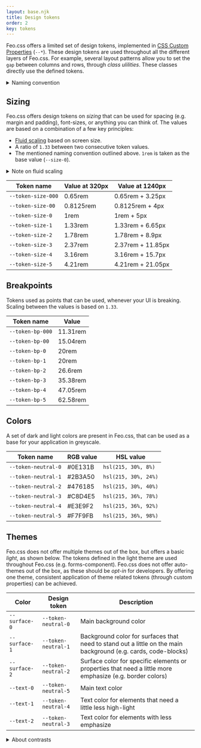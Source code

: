 ```yaml
---
layout: base.njk
title: Design tokens
order: 2
key: tokens
---
```


Feo.css offers a limited set of design tokens, implemented in [CSS Custom Properties](https://developer.mozilla.org/en-US/docs/Web/CSS/--*) (`--*`). These design tokens are used throughout all the different layers of Feo.css. For example, several layout
patterns allow you to set the `gap` between columns and rows, through _class ulilities_. These classes directly use the defined tokens.

<details>
  <summary>Naming convention</summary>
  <p>Tokens like sizing and breakpoints are considered to have a "baseline". The most common value for the design token. Those
  tokens always have a <code>-0</code> as the post-fix. In the sequence of tokens, if you want to go up a value, you increase the value.
  If you want to go down a value, you decrease the value, or add a 0 (e.g. <code>-00</code>).</p>
</details>

## Sizing

Feo.css offers design tokens on _sizing_ that can be used for spacing (e.g. margin and padding), font-sizes, or anything you can think of. The values are based on a combination of a few key principles:

- [Fluid scaling](https://vyckes.dev/writing/different-approaches-to-fluid-typography-and-layouts/) based on screen size.
- A ratio of `1.33` between two consecutive token values.
- The mentioned naming convention outlined above. `1rem` is taken as the base value (`--size-0`).

<details>
  <summary>Note on fluid scaling</summary>
  <p>If you do not want to use a fluid scaling of the <code>--size-{z}</code> tokens, you can overwrite the <code>--feo-scale</code> Custom Property in your own code, and set it to <code>0</code>.</p>
</details>

<div>
  <table>
    <thead>
      <tr>
        <th>Token name</th>
        <th>Value at 320px</th>
        <th>Value at 1240px</th>
      </tr>
    </thead>
    <tbody>
      <tr>
        <td><code>--token-size-000</code></td>
        <td>0.65rem</td>
        <td>0.65rem + 3.25px</td>
      </tr>
      <tr>
        <td><code>--token-size-00</code></td>
        <td>0.8125rem</td>
        <td>0.8125rem + 4px</td>
      </tr>
      <tr>
        <td><code>--token-size-0</code></td>
        <td>1rem</td>
        <td>1rem + 5px</td>
      </tr>
      <tr>
        <td><code>--token-size-1</code></td>
        <td>1.33rem</td>
        <td>1.33rem + 6.65px</td>
      </tr>
      <tr>
        <td><code>--token-size-2</code></td>
        <td>1.78rem</td>
        <td>1.78rem + 8.9px</td>
      </tr>
      <tr>
        <td><code>--token-size-3</code></td>
        <td>2.37rem</td>
        <td>2.37rem + 11.85px</td>
      </tr>
      <tr>
        <td><code>--token-size-4</code></td>
        <td>3.16rem</td>
        <td>3.16rem + 15.7px</td>
      </tr>
      <tr>
        <td><code>--token-size-5</code></td>
        <td>4.21rem</td>
        <td>4.21rem + 21.05px</td>
      </tr>
    </tbody>
  </table>
</div>

## Breakpoints

Tokens used as points that can be used, whenever your UI is
breaking. Scaling between the values is based on
`1.33`.

<div>
  <table>
    <thead>
      <tr>
        <th>Token name</th>
        <th>Value</th>
      </tr>
    </thead>
    <tbody>
      <tr>
        <td><code>--token-bp-000</code></td>
        <td>11.31rem</td>
      </tr>
      <tr>
        <td><code>--token-bp-00</code></td>
        <td>15.04rem</td>
      </tr>
      <tr>
        <td><code>--token-bp-0</code></td>
        <td>20rem</td>
      </tr>
      <tr>
        <td><code>--token-bp-1</code></td>
        <td>20rem</td>
      </tr>
      <tr>
        <td><code>--token-bp-2</code></td>
        <td>26.6rem</td>
      </tr>
      <tr>
        <td><code>--token-bp-3</code></td>
        <td>35.38rem</td>
      </tr>
      <tr>
        <td><code>--token-bp-4</code></td>
        <td>47.05rem</td>
      </tr>
      <tr>
        <td><code>--token-bp-5</code></td>
        <td>62.58rem</td>
      </tr>
    </tbody>
  </table>
</div>

## Colors

A set of dark and light colors are present in Feo.css, that can be
used as a base for your application in greyscale.

<div>
  <table>
    <thead>
      <tr>
        <th>Token name</th>
        <th>RGB value</th>
        <th>HSL value</th>
      </tr>
    </thead>
    <tbody>
      <tr>
        <td><code>--token-neutral-0</code></td>
        <td>#0E131B</td>
        <td><code>hsl(215, 30%, 8%)</code></td>
      </tr>
      <tr>
        <td><code>--token-neutral-1</code></td>
        <td>#2B3A50</td>
        <td><code>hsl(215, 30%, 24%)</code></td>
      </tr>
      <tr>
        <td><code>--token-neutral-2</code></td>
        <td>#476185</td>
        <td><code>hsl(215, 30%, 40%)</code></td>
      </tr>
      <tr>
        <td><code>--token-neutral-3</code></td>
        <td>#C8D4E5</td>
        <td><code>hsl(215, 36%, 78%)</code></td>
      </tr>
      <tr>
        <td><code>--token-neutral-4</code></td>
        <td>#E3E9F2</td>
        <td><code>hsl(215, 36%, 92%)</code></td>
      </tr>
      <tr>
        <td><code>--token-neutral-5</code></td>
        <td>#F7F9FB</td>
        <td><code>hsl(215, 36%, 98%)</code></td>
      </tr>
    </tbody>
  </table>
</div>

## Themes

Feo.css does not offer multiple themes out of the box, but offers a basic _light_, as shown below. The tokens defined in the light theme are used throughout Feo.css (e.g. forms-component). Feo.css does not offer auto-themes out of the box, as these should be _opt-in_ for developers. By offering one theme, consistent application of theme related tokens (through custom properties) can be achieved.

<div>
  <table>
    <thead>
      <tr>
        <th>Color</th>
        <th>Design token</th>
        <th>Description</th>
      </tr>
    </thead>
    <tbody>
      <tr>
        <td><code>--surface-0</code></td>
        <td><code>--token-neutral-0</code></td>
        <td>Main background color</td>
      </tr>
      <tr>
        <td><code>--surface-1</code></td>
        <td><code>--token-neutral-1</code></td>
        <td>Background color for surfaces that need to stand out a little on the main background (e.g. cards, code-blocks)</td>
      </tr>
      <tr>
        <td><code>--surface-2</code></td>
        <td><code>--token-neutral-2</code></td>
        <td>Surface color for specific elements or properties that need a little more emphasize (e.g. border colors)</td>
      </tr>
      <tr>
        <td><code>--text-0</code></td>
        <td><code>--token-neutral-5</code></td>
        <td>Main text color</td>
      </tr>
      <tr>
        <td><code>--text-1</code></td>
        <td><code>--token-neutral-4</code></td>
        <td>Text color for elements that need a little less high-light</td>
      </tr>
      <tr>
        <td><code>--text-2</code></td>
        <td><code>--token-neutral-3</code></td>
        <td>Text color for elements with less emphasize</td>
      </tr>
    </tbody>
  </table>
</div>

<details>
  <summary>About contrasts</summary>
  <p>The selected theme colors, if combined with <code>--surface-{z}</code> and <code>--text-{z}</code> have a contrast score of AAA (> 7) and can be used freely. Except when you combine <code>--surface-2</code> and <code>--text-2</code>. That combination has a AA+ (4.25) score. So it should only be used with larger text.</p>
</details>
